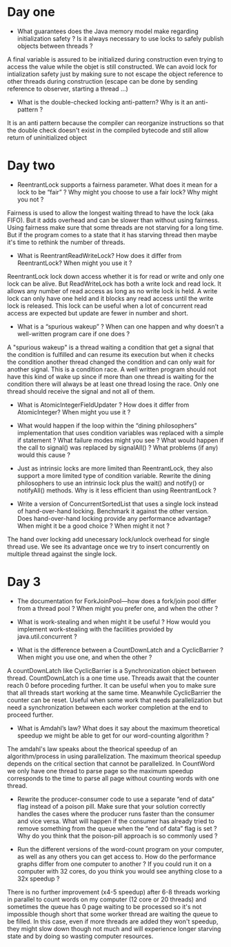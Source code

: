 # Day one
- What guarantees does the Java memory model make regarding initialization
  safety ? Is it always necessary to use locks to safely publish objects
  between threads ?


A final variable is assured to be initialized during construction even trying to access the value while the objet is still constructed. 
We can avoid lock for intialization safety just by making sure to not escape the object reference to other threads during construction 
(escape can be done by sending reference to observer, starting a thread ...) 
- What is the double-checked locking anti-pattern? Why is it an anti-pattern ?


It is an anti pattern because the compiler can reorganize instructions so that the double check doesn't exist in the compiled bytecode and still allow return of uninitialized object

# Day two

- ReentrantLock supports a fairness parameter. What does it mean for a lock
  to be “fair” ? Why might you choose to use a fair lock? Why might you not ?


Fairness is used to allow the longest waiting thread to have the lock (aka FIFO). But it adds overhead and can be slower than without using fairness. 
Using fairness make sure that some threads are not starving for a long time. But if the program comes to a state that it has starving thread then maybe it's time 
to rethink the number of threads.
- What is ReentrantReadWriteLock? How does it differ from ReentrantLock? When
  might you use it ?


ReentrantLock lock down access whether it is for read or write and only one lock can be alive. 
But ReadWriteLock has both a write lock and read lock. 
It allows any number of read access as long as no write lock is held. 
A write lock can only have one held and it blocks any read access until the write lock is released.
This lock can be useful when a lot of concurrent read access are expected but update are fewer in number and short.
- What is a “spurious wakeup” ? When can one happen and why doesn’t a
  well-written program care if one does ?


A "spurious wakeup" is a thread waiting a condition that get a signal that the condition is fulfilled and can resume its execution 
but when it checks the condition another thread changed the condition and can only wait for another signal. This is a condition race.
A well written program should not have this kind of wake up since if more than one thread is waiting for the condition there will always be at least one thread losing the race. 
Only one thread should receive the signal and not all of them. 
- What is AtomicIntegerFieldUpdater ? How does it differ from AtomicInteger? When
  might you use it ?


- What would happen if the loop within the “dining philosophers” implementation
  that uses condition variables was replaced with a simple if statement ?
  What failure modes might you see ? What would happen if the call to signal()
  was replaced by signalAll() ? What problems (if any) would this cause ?


- Just as intrinsic locks are more limited than ReentrantLock, they also support
  a more limited type of condition variable. Rewrite the dining philosophers
  to use an intrinsic lock plus the wait() and notify() or notifyAll() methods. Why
  is it less efficient than using ReentrantLock ?


- Write a version of ConcurrentSortedList that uses a single lock instead of
  hand-over-hand locking. Benchmark it against the other version. Does
  hand-over-hand locking provide any performance advantage? When might
  it be a good choice ? When might it not ?


The hand over locking add unecessary lock/unlock overhead for single thread use. 
We see its advantage once we try to insert concurrently on multiple thread against the single lock.

# Day 3 

- The documentation for ForkJoinPool—how does a fork/join pool differ from
  a thread pool ? When might you prefer one, and when the other ?


- What is work-stealing and when might it be useful ? How would you
  implement work-stealing with the facilities provided by java.util.concurrent ?


- What is the difference between a CountDownLatch and a CyclicBarrier ? When
  might you use one, and when the other ?


A countDownLatch like CyclicBarrier is a Synchronization object between thread. CountDownLatch is a one time use.
Threads await that the counter reach 0 before proceding further. 
It can be useful when you to make sure that all threads start working at the same time.
Meanwhile CyclicBarrier the counter can be reset. 
Useful when some work that needs parallelization but need a synchronization between each worker completion at the end to proceed further.

- What is Amdahl’s law? What does it say about the maximum theoretical
  speedup we might be able to get for our word-counting algorithm ?

  
The amdahl's law speaks about the theorical speedup of an algorithm/process in using parallelization.
The maximum theorical speedup depends on the critical section that cannot be parallelized. 
In CountWord we only have one thread to parse page so the maximum speedup corresponds to the time to parse all page without counting words with one thread.

- Rewrite the producer-consumer code to use a separate “end of data” flag
  instead of a poison pill. Make sure that your solution correctly handles
  the cases where the producer runs faster than the consumer and vice
  versa. What will happen if the consumer has already tried to remove
  something from the queue when the “end of data” flag is set ? Why do you
  think that the poison-pill approach is so commonly used ?


- Run the different versions of the word-count program on your computer,
  as well as any others you can get access to. How do the performance
  graphs differ from one computer to another ? If you could run it on a
  computer with 32 cores, do you think you would see anything close to a
  32x speedup ?


There is no further improvement (x4-5 speedup) after 6-8 threads working in parallel to count words on my computer  (12 core or 20 threads) and sometimes the queue has 0 page waiting to be processed so it's not impossible though short that some worker thread are waiting the queue to be filled.
In this case, even if more threads are added they won't speedup, they might slow down though not much and will experience longer starving state and by doing so wasting computer resources.